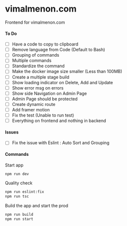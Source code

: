 # vimalmenon.com

Frontend for vimalmenon.com

#### To Do

- [ ] Have a code to copy to clipboard
- [ ] Remove language from Code (Default to Bash)
- [ ] Grouping of commands
- [ ] Multiple commands
- [ ] Standardize the command
- [ ] Make the docker image size smaller (Less than 100MB)
- [ ] Create a multiple stage build
- [ ] Show loading indicator on Delete, Add and Update
- [ ] Show error msg on errors
- [ ] Show side Navigation on Admin Page
- [ ] Admin Page should be protected
- [ ] Create dynamic route
- [ ] Add framer motion
- [ ] Fix the test (Unable to run test)
- [ ] Everything on frontend and nothing in backend

#### Issues

- [ ] Fix the issue with Eslint : Auto Sort and Grouping

#### Commands

Start app

```sh
npm run dev
```

Quality check

```sh
npm run eslint:fix
npm run tsc
```

Build the app and start the prod

```sh
npm run build
npm run start
```
